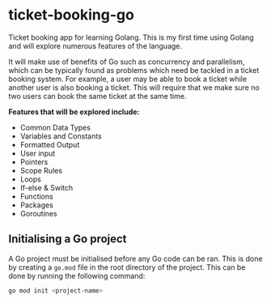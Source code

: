 # ticket-booking-go

Ticket booking app for learning Golang. This is my first time using Golang and will explore numerous features of the language.

It will make use of benefits of Go such as concurrency and parallelism, which can be typically found as problems which need be tackled in a ticket booking system. For example, a user may be able to book a ticket while another user is also booking a ticket. This will require that we make sure no two users can book the same ticket at the same time.


**Features that will be explored include:**
- Common Data Types
- Variables and Constants
- Formatted Output
- User input
- Pointers
- Scope Rules
- Loops
- If-else & Switch
- Functions
- Packages
- Goroutines


## Initialising a Go project

A Go project must be initialised before any Go code can be ran. This is done by creating a `go.mod` file in the root directory of the project. This can be done by running the following command:

```bash
go mod init <project-name>
```


